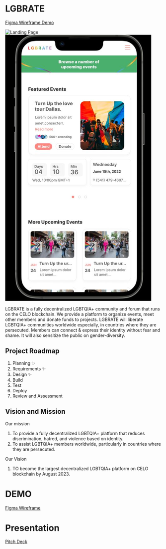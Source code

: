 # LGBRATE

[Figma Wireframe Demo](https://www.figma.com/proto/zpSPXzKbaYbVkmA9R9OPa6/LGBRATE?page-id=0%3A1&node-id=33%3A2062&viewport=2686%2C-1249%2C0.7&scaling=scale-down&starting-point-node-id=33%3A2062)


![Landing Page](https://github.com/iamoracle/lgbrate/blob/main/LANDING%20PAGE.png "Optional title")
![Mobile View](https://github.com/iamoracle/lgbrate/blob/main/Capture.JPG "Optional title")


LGBRATE is a fully decentralized LGBTQIA+ community and forum that runs on the CELO blockchain. We provide a platform to organize events, meet other members and donate funds to projects. LGBRATE will liberate LGBTQIA+ communities worldwide especially, in countries where they are persecuted. Members can connect & express their identity without fear and shame. It will also sensitize the public on gender-diversity.

## Project Roadmap

1. Planning ✨
2. Requirements ✨
3. Design ✨
4. Build
5. Test
6. Deploy
7. Review and Assessment

## Vision and Mission

Our mission
1. To provide a fully decentralized LGBTQIA+ platform that reduces discrimination, hatred, and violence based on identity.
2. To assist LGBTQIA+ members worldwide, particularly in countries where they are persecuted.

Our Vision
1. TO become the largest decentralized LGBTQIA+ platform on CELO blockchain by August 2023.


# DEMO

[Figma Wireframe](https://www.figma.com/proto/zpSPXzKbaYbVkmA9R9OPa6/LGBRATE?page-id=0%3A1&node-id=33%3A2062&viewport=2686%2C-1249%2C0.7&scaling=scale-down&starting-point-node-id=33%3A2062)

# Presentation

[Pitch Deck](https://www.canva.com/design/DAFFxH8oCcc/jPTeZvJmX4rUy3OV55PCmA/view?utm_content=DAFFxH8oCcc&utm_campaign=designshare&utm_medium=link2&utm_source=sharebutton)
